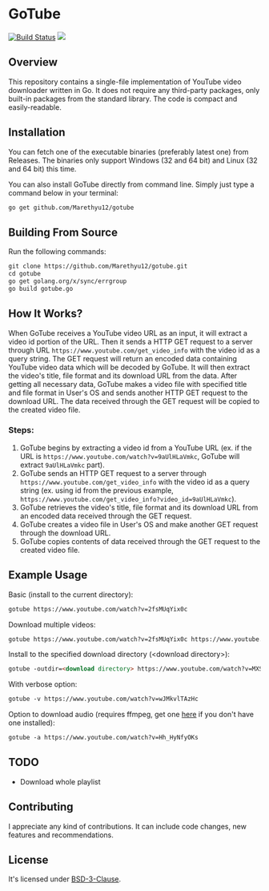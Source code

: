 # GoTube

[![Build Status](https://api.travis-ci.com/Marethyu12/gotube.svg?branch=master)](https://travis-ci.com/Marethyu12/gotube)
![](https://img.shields.io/badge/version-v1.2-blue)

## Overview

This repository contains a single-file implementation of YouTube video downloader written in Go. It does not require any third-party packages, only built-in packages from the standard library. The code is compact and easily-readable.

## Installation

You can fetch one of the executable binaries (preferably latest one) from Releases. The binaries only support Windows (32 and 64 bit) and Linux (32 and 64 bit) this time.

You can also install GoTube directly from command line. Simply just type a command below in your terminal:
```markdown
go get github.com/Marethyu12/gotube
```

## Building From Source

Run the following commands:
```markdown
git clone https://github.com/Marethyu12/gotube.git
cd gotube
go get golang.org/x/sync/errgroup
go build gotube.go
```

## How It Works?

When GoTube receives a YouTube video URL as an input, it will extract a video id portion of the URL. Then it sends a HTTP GET request to a server through URL ```https://www.youtube.com/get_video_info``` with the video id as a query string. The GET request will return an encoded data containing YouTube video data which will be decoded by GoTube. It will then extract the video's title, file format and its download URL from the data. After getting all necessary data, GoTube makes a video file with specified title and file format in User's OS and sends another HTTP GET request to the download URL. The data received through the GET request will be copied to the created video file.

### Steps:

1. GoTube begins by extracting a video id from a YouTube URL (ex. if the URL is ```https://www.youtube.com/watch?v=9aUlHLaVmkc```, GoTube will extract ```9aUlHLaVmkc``` part).
2. GoTube sends an HTTP GET request to a server through ```https://www.youtube.com/get_video_info``` with the video id as a query string (ex. using id from the previous example, ```https://www.youtube.com/get_video_info?video_id=9aUlHLaVmkc```).
3. GoTube retrieves the video's title, file format and its download URL from an encoded data received through the GET request.
4. GoTube creates a video file in User's OS and make another GET request through the download URL.
5. GoTube copies contents of data received through the GET request to the created video file.

## Example Usage

Basic (install to the current directory):
```markdown
gotube https://www.youtube.com/watch?v=2fsMUqYix0c
```

Download multiple videos:
```markdown
gotube https://www.youtube.com/watch?v=2fsMUqYix0c https://www.youtube.com/watch?v=wJMkvlTAzHc
```

Install to the specified download directory (\<download directory\>):
```markdown
gotube -outdir=<download directory> https://www.youtube.com/watch?v=MXStYQSLd_M
```

With verbose option:
```markdown
gotube -v https://www.youtube.com/watch?v=wJMkvlTAzHc
```

Option to download audio (requires ffmpeg, get one [here](https://github.com/adaptlearning/adapt_authoring/wiki/Installing-FFmpeg) if you don't have one installed):
```markdown
gotube -a https://www.youtube.com/watch?v=Hh_HyNfyOKs
```

## TODO
 - Download whole playlist

## Contributing

I appreciate any kind of contributions. It can include code changes, new features and recommendations.

## License

It's licensed under [BSD-3-Clause](LICENSE).
